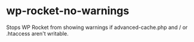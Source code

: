 # wp-rocket-no-warnings
Stops WP Rocket from showing warnings if advanced-cache.php and / or .htaccess aren't writable.
